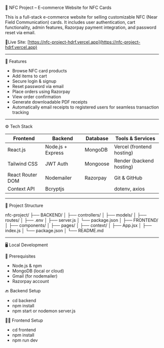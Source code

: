 🛒 NFC Project – E-commerce Website for NFC Cards

This is a full-stack e-commerce website for selling customizable NFC (Near Field Communication) cards. It includes user authentication, cart functionality, admin features, Razorpay payment integration, and password reset via email.

🔗Live Site: [https://nfc-project-hdrf.vercel.app](https://nfc-project-hdrf.vercel.app)

---

🚀 Features

- Browse NFC card products
- Add items to cart
- Secure login & signup
- Reset password via email
- Place orders using Razorpay
- View order confirmation
- Generate downloadable PDF receipts
- Automatically email receipts to registered users for seamless transaction tracking

---

⚙️ Tech Stack

| Frontend        | Backend        | Database   | Tools & Services |
|----------------|----------------|------------|------------------|
| React.js        | Node.js + Express | MongoDB    | Vercel (frontend hosting) |
| Tailwind CSS    | JWT Auth       | Mongoose   | Render (backend hosting) |
| React Router DOM | Nodemailer     | Razorpay   | Git & GitHub |
| Context API     | Bcryptjs        |            | dotenv, axios|

---

📁 Project Structure

nfc-project/
├── BACKEND/ 
│ ├── controllers/
│ ├── models/
│ ├── routes/
│ ├── .env
│ ├── server.js
│ └── package.json
│
├── FRONTEND/ 
│ ├── components/ 
│ ├── pages/ 
│ ├── context/
│ ├── App.jsx
│ ├── index.js
│ └── package.json
│
└── README.md

---

🖥️ Local Development

🔧 Prerequisites
- Node.js & npm
- MongoDB (local or cloud)
- Gmail (for nodemailer)
- Razorpay account

🔙 Backend Setup
- cd backend
- npm install
- npm start or nodemon server.js

🧑‍🎨 Frontend Setup
- cd frontend
- npm install
- npm run dev
